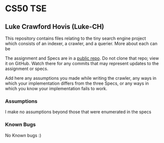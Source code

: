 # CS50 TSE
## Luke Crawford Hovis (Luke-CH)

This repository contains files relating to the tiny search engine project which consists of an indexer, a crawler, and a querier. More about each can be 

The assignment and Specs are in a [public repo](https://github.com/cs50winter2022/labs/tse).
Do not clone that repo; view it on GitHub.
Watch there for any commits that may represent updates to the assignment or specs.

Add here any assumptions you made while writing the crawler, any ways in which your implementation differs from the three Specs, or any ways in which you know your implementation fails to work.

### Assumptions
I make no assumptions beyond those that were enumerated in the specs

### Known Bugs
No Known bugs :)
